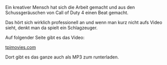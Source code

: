 <!--
.. title: Musik aus Call of Duty 4 Schusssounds
.. slug: 402-musik-aus-call-of-duty-4-schusssounds
.. date: 2008-05-20 11:00:49
.. tags: Call of Duty,Explosion,Granate,Musik,Sniper,Waffen,Games,Internet
.. description: 
.. type: text
-->

Ein kreativer Mensch hat sich die Arbeit gemacht und aus den Schussgeräuschen von Call of Duty 4 einen Beat gemacht.
<!-- TEASER_END -->

Das hört sich wirklich professionell an und wenn man kurz nicht aufs Video sieht, denkt man da spielt ein Schlagzeuger.

Auf folgender Seite gibt es das Video:

[tpimovies.com](http://tpimovies.com/index.php?autocom=articles&code=showarticle&id=2)

Dort gibt es das ganze auch als MP3 zum runterladen.
